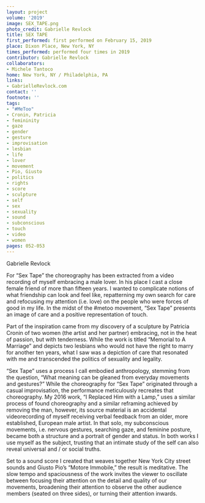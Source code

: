 ```yaml
---
layout: project
volume: '2019'
image: SEX_TAPE.png
photo_credit: Gabrielle Revlock
title: SEX TAPE
first_performed: first performed on February 15, 2019
place: Dixon Place, New York, NY
times_performed: performed four times in 2019
contributor: Gabrielle Revlock
collaborators:
- Michele Tantoco
home: New York, NY / Philadelphia, PA
links:
- GabrielleRevlock.com
contact: ''
footnote: ''
tags:
- "#MeToo"
- Cronin, Patricia
- femininity
- gaze
- gender
- gesture
- improvisation
- lesbian
- life
- lover
- movement
- Pio, Giusto
- politics
- rights
- score
- sculpture
- self
- sex
- sexuality
- sound
- subconscious
- touch
- video
- women
pages: 052-053
---
```


Gabrielle Revlock

For “Sex Tape” the choreography has been extracted from a video recording of myself embracing a male lover. In his place I cast a close female friend of more than fifteen years. I wanted to complicate notions of what friendship can look and feel like, repatterning my own search for care and refocusing my attention (i.e. love) on the people who were forces of good in my life. In the midst of the #metoo movement, “Sex Tape” presents an image of care and a positive representation of touch.

Part of the inspiration came from my discovery of a sculpture by Patricia Cronin of two women (the artist and her partner) embracing, not in the heat of passion, but with tenderness. While the work is titled “Memorial to A Marriage” and depicts two lesbians who would not have the right to marry for another ten years, what I saw was a depiction of care that resonated with me and transcended the politics of sexuality and legality.

“Sex Tape” uses a process I call embodied anthropology, stemming from the question, “What meaning can be gleaned from everyday movements and gestures?” While the choreography for “Sex Tape” originated through a casual improvisation, the performance meticulously recreates that choreography. My 2016 work, “I Replaced Him with a Lamp,” uses a similar process of found choreography and a similar reframing achieved by removing the man, however, its source material is an accidental videorecording of myself receiving verbal feedback from an older, more established, European male artist. In that solo, my subconscious movements, i.e. nervous gestures, searching gaze, and feminine posture, became both a structure and a portrait of gender and status. In both works I use myself as the subject, trusting that an intimate study of the self can also reveal universal and / or social truths.

Set to a sound score I created that weaves together New York City street sounds and Giusto Pio’s “Motore Immobile,” the result is meditative. The slow tempo and spaciousness of the work invites the viewer to oscillate between focusing their attention on the detail and quality of our movements, broadening their attention to observe the other audience members (seated on three sides), or turning their attention inwards.
